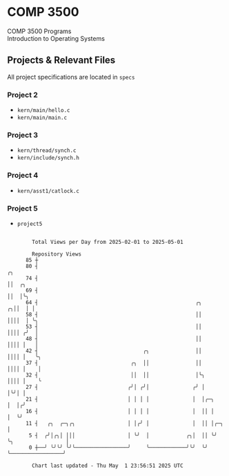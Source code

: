# COMP 3500
COMP 3500 Programs  
Introduction to Operating Systems  
## Projects & Relevant Files
All project specifications are located in `specs`
### Project 2
- `kern/main/hello.c`
- `kern/main/main.c`
### Project 3
- `kern/thread/synch.c`
- `kern/include/synch.h`
### Project 4
- `kern/asst1/catlock.c`
### Project 5
- `project5`

```

        Total Views per Day from 2025-02-01 to 2025-05-01

        Repository Views
      85 ┼
      80 ┤                                                                                ╭╮
      74 ┤                                                                                ││  ╭╮
      69 ┤                                                                                ││  │╰╮
      64 ┤                                                   ╭╮                         ╭╮││  │ │
      58 ┤                                                   ││                         ││││  │ ╰╮
      53 ┤                                                   ││                         ││││ ╭╯  │
      48 ┤                                                   ││                         ││││ │   │
      42 ┤                                  ╭╮               ││                         ││││ │   ╰╮
      37 ┤                              ╭╮  ││               ││                         ││││ │    │
      32 ┤                              ││  ││               │╰╮                        ││││ │    ╰
      27 ┤                             ╭╯│ ╭╯│              ╭╯ │                        │╰╯│ │
      21 ┤                             │ │ │ │              │  │╭─╮                     │  │╭╯
      16 ┤                             │ │ │ │              │  ││ │                     │  ╰╯
      11 ┤   ╭╮  ╭─╮╭╮                 │ │╭╯ │              │  ││ │╭─╮                  │
       5 ┤  ╭╯│╭╮│ │││                 │ ╰╯  │            ╭╮│  ││ ╰╯ ╰╮                 │
       0 ┼──╯ ╰╯╰╯ ╰╯╰─────────────────╯     ╰────────────╯╰╯  ╰╯     ╰─────────────────╯

        Chart last updated - Thu May  1 23:56:51 2025 UTC
        
```
